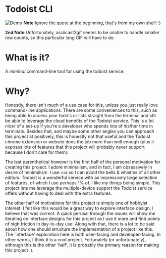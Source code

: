# Todoist CLI

![Demo][demo gif]
**Note** Ignore the quote at the beginning, that's from my own shell! :)

**2nd Note** Unfortunately, asciicast2gif seems to be unable to handle smaller
row counts, so this particular long GIF will have to do.

# What is it?

A *minimal* command-line tool for using the todoist service.

# Why?

Honestly, there isn't much of a use case for this, unless you just really love
command-line applications. There are some conveniences to this, such as being
able to access your todo's or lists straight from the terminal and still be
able to leverage the cloud benefits of the Todoist service. This is a lot nicer
of a set-up if you're a developer who spends lots of his/her time in terminals.
Besides that, and maybe some other angles you can approach this project at
positively, this is honestly not that useful and the Todoist chrome extension
or website does the job more than well enough (plus it exposes lots of features
that this project will probably never support because I don't care for them).

The last parenthetical however is the first half of the personal motivation for
creating this project. I adore minimalism, and in fact, I am obsessively in
desire of minimalism. I use `vim` so I can avoid the bells & whistles of all
other editors. Todoist is a wonderful service with an impressively large
selection of features, of which I use perhaps 1% of. I like my things being
simple. This project lets me leverage the multiple-device support the Todoist
service offers without having to deal with the extra features.

The other half of motivations for this project is simply one of hobbyist
interest. I felt like this would be a great way to explore interface design. I
believe that was correct. A quick perusal through the issues will show me
iterating on interface designs for this project as I use it more and find
points of high friction in day-to-day use. Along with that, there is a lot to
be said about how one should structure the implementation of a project like
this. The 'interface' exploration here is both user-facing and developer-facing.
In other words, I think it is a cool project. Fortunately (or unfortunately),
although this is the other 'half', it is probably the primary reason for making
this project :).

[demo gif]: https://imgur.com/xm9UrjD.gif
